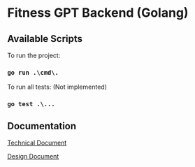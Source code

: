 # Fitness GPT Backend (Golang)

## Available Scripts

To run the project:

### `go run .\cmd\.`

To run all tests: (Not implemented)

### `go test .\...`

## Documentation

[Technical Document](https://docs.google.com/document/d/19jmMbFvLZ0jtdNmBwqUjm32sh8ZV_lmaYZncCz4vOXA/edit#heading=h.5ip2xmx6kyct)

[Design Document](https://docs.google.com/document/d/1Edcj4TWFoYg_YZBa-jXz5AgkD-EB5N0mTWpIhbRhvTQ/edit#heading=h.avxto1o7iqct)
